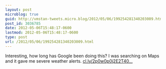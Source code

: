 ```yaml
---
layout: post
microblog: true
guid: http://vmstan-tweets.micro.blog/2012/05/06/199254281340203009.html
post_id: 3036785
date: 2012-05-06T15:48:17-0600
lastmod: 2012-05-06T15:48:17-0600
type: post
url: /2012/05/06/199254281340203009.html
---
```

Interesting, how long has Google been doing this? I was searching on Maps and it gave me severe weather alerts. <a href="http://cl.ly/2p0w0p0j2E2T403J3c34">cl.ly/2p0w0p0j2E2T40…</a>
